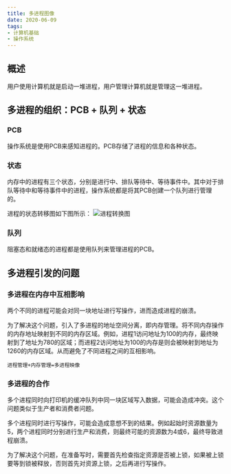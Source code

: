 ```yaml
---
title: 多进程图像
date: 2020-06-09
tags:
- 计算机基础
- 操作系统
---
```


## 概述

用户使用计算机就是启动一堆进程，用户管理计算机就是管理这一堆进程。

## 多进程的组织：PCB + 队列 + 状态

### PCB

操作系统是使用PCB来感知进程的。PCB存储了进程的信息和各种状态。

### 状态

内存中的进程有三个状态，分别是进行中、排队等待中、等待事件中。其中对于排队等待中和等待事件中的进程，操作系统都是将其PCB创建一个队列进行管理的。

进程的状态转移图如下图所示：
![进程转换图](进程状态.png)

### 队列

阻塞态和就绪态的进程都是使用队列来管理进程的PCB。

## 多进程引发的问题

### 多进程在内存中互相影响

两个不同的进程可能会对同一块地址进行写操作，进而造成进程的崩溃。

为了解决这个问题，引入了多进程的地址空间分离，即内存管理。将不同内存操作的内存地址映射到不同的内存区域。例如，进程1访问地址为100的内存，最终映射到了地址为780的区域；而进程2访问地址为100的内存是则会被映射到地址为1260的内存区域。从而避免了不同进程之间的互相影响。

`进程管理+内存管理=多进程映像`

### 多进程的合作

多个进程同时向打印机的缓冲队列中同一块区域写入数据，可能会造成冲突。这个问题类似于生产者和消费者问题。

多个进程同时进行写操作，可能会造成意想不到的结果。例如起始时资源数量为5，两个进程同时分别进行生产和消费，则最终可能的资源数为4或6，最终导致进程崩溃。

为了解决这个问题，在准备写时，需要首先检查指定资源是否被上锁，如果被上锁要等到锁被释放，否则首先对资源上锁，之后再进行写操作。